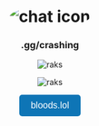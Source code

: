 <h1 align="center">
  <img src="https://bloods.lol/1/1.png" alt="chat icon" style="border-radius: 50%;">
</h1>
<h3 align="center">.gg/crashing</h3>

<p align="center"><img src="https://komarev.com/ghpvc/?username=ilovesrc&label=Profile%20views&color=0e75b6&style=flat" alt="raks" /> </p>
<p align="center"><img src="https://github-readme-stats.vercel.app/api/top-langs?username=ilovesrc&show_icons=true&theme=onedark&locale=en&layout=compact" alt="raks" /></p>
<p align="center">
  <a href="https://bloods.lol" style="text-decoration: none;">
    <button style="padding: 10px 20px; font-size: 16px; color: #fff; background-color: #0e75b6; border: none; border-radius: 5px; cursor: pointer;">
      bloods.lol
    </button>
  </a>
</p>

